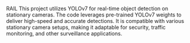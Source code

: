 RAIL
This project utilizes YOLOv7 for real-time object detection on stationary cameras. The code leverages pre-trained YOLOv7 weights to deliver high-speed and accurate detections. It is compatible with various stationary camera setups, making it adaptable for security, traffic monitoring, and other surveillance applications.

